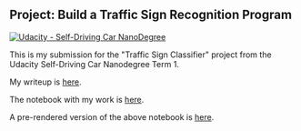 ## Project: Build a Traffic Sign Recognition Program
[![Udacity - Self-Driving Car NanoDegree](https://s3.amazonaws.com/udacity-sdc/github/shield-carnd.svg)](http://www.udacity.com/drive)

This is my submission for the "Traffic Sign Classifier" project from the Udacity Self-Driving Car Nanodegree Term 1.

My writeup is [here](https://github.com/kerrickstaley/CarND-Traffic-Sign-Classifier-Project/blob/master/writeup.md).

The notebook with my work is [here](https://github.com/kerrickstaley/CarND-Traffic-Sign-Classifier-Project/blob/master/Traffic_Sign_Classifier.ipynb).

A pre-rendered version of the above notebook is [here](http://htmlpreview.github.io/?https://github.com/kerrickstaley/CarND-Traffic-Sign-Classifier-Project/blob/master/Traffic_Sign_Classifier_Rendered.html).

